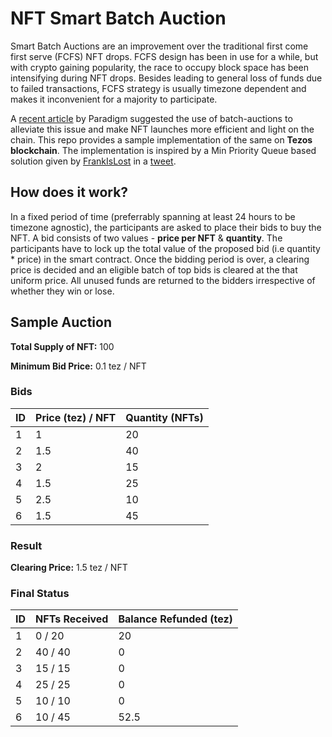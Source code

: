 # NFT Smart Batch Auction

Smart Batch Auctions are an improvement over the traditional first come first serve (FCFS) NFT drops. FCFS design has been in use for a while, but with crypto gaining popularity, the race to occupy block space has been intensifying during NFT drops. Besides leading to general loss of funds due to failed transactions, FCFS strategy is usually timezone dependent and makes it inconvenient for a majority to participate.

A [recent article](https://www.paradigm.xyz/2021/10/a-guide-to-designing-effective-nft-launches/) by Paradigm suggested the use of batch-auctions to alleviate this issue and make NFT launches more efficient and light on the chain. This repo provides a sample implementation of the same on **Tezos blockchain**. The implementation is inspired by a Min Priority Queue based solution given by [FrankIsLost](https://github.com/FrankieIsLost) in a [tweet](https://twitter.com/FrankieIsLost/status/1450490193136422918).

## How does it work?

In a fixed period of time (preferrably spanning at least 24 hours to be timezone agnostic), the participants are asked to place their bids to buy the NFT. A bid consists of two values - **price per NFT** & **quantity**. The participants have to lock up the total value of the proposed bid (i.e quantity \* price) in the smart contract.
Once the bidding period is over, a clearing price is decided and an eligible batch of top bids is cleared at the that uniform price. All unused funds are returned to the bidders irrespective of whether they win or lose.

## Sample Auction

**Total Supply of NFT:** 100

**Minimum Bid Price:** 0.1 tez / NFT

### Bids

| ID  | Price (tez) / NFT | Quantity (NFTs) |
| --- | ----------------- | --------------- |
| 1   | 1                 | 20              |
| 2   | 1.5               | 40              |
| 3   | 2                 | 15              |
| 4   | 1.5               | 25              |
| 5   | 2.5               | 10              |
| 6   | 1.5               | 45              |

### Result

**Clearing Price:** 1.5 tez / NFT

### Final Status

| ID  | NFTs Received | Balance Refunded (tez) |
| --- | ------------- | ---------------------- |
| 1   | 0 / 20        | 20                     |
| 2   | 40 / 40       | 0                      |
| 3   | 15 / 15       | 0                      |
| 4   | 25 / 25       | 0                      |
| 5   | 10 / 10       | 0                      |
| 6   | 10 / 45       | 52.5                   |
